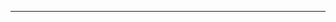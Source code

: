 <!--
CO_OP_TRANSLATOR_METADATA:
{
  "original_hash": "b12098603dc3061d3cdac77ecce93658",
  "translation_date": "2025-08-28T18:25:19+00:00",
  "source_file": "03-CoreGenerativeAITechniques/README.md",
  "language_code": "ru"
}
-->


---

